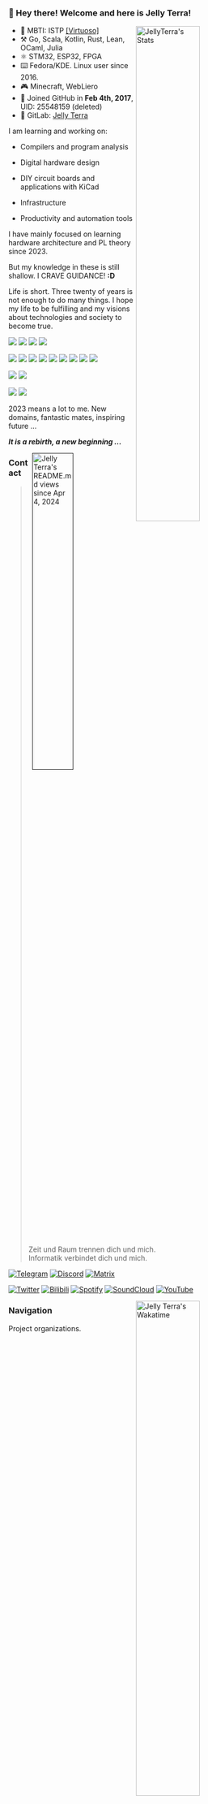 ### 👏 Hey there! Welcome and here is Jelly Terra!

<a href="https://jellyterra.com"><img align="right" width="50%" title="JellyTerra's Stats" src="https://github-readme-stats.vercel.app/api?username=jellyterra&show_icons=true&theme=radical"/></a>

-   💙 MBTI: ISTP [\[Virtuoso\]](https://www.16personalities.com/istp-personality)
-   ⚒️ Go, Scala, Kotlin, Rust, Lean, OCaml, Julia
-   ⚛ STM32, ESP32, FPGA
-   ⌨️ Fedora/KDE. Linux user since 2016.
-   🎮 Minecraft, WebLiero
-   👾 Joined GitHub in **Feb 4th, 2017**, UID: 25548159 (deleted)
-   🦊 GitLab: [Jelly Terra](https://gitlab.com/jellyterra)

I am learning and working on:

*   Compilers and program analysis

*   Digital hardware design

*   DIY circuit boards and applications with KiCad

*   Infrastructure

*   Productivity and automation tools

I have mainly focused on learning hardware architecture and PL theory since 2023.

But my knowledge in these is still shallow. I CRAVE GUIDANCE! **:D**

Life is short. Three twenty of years is not enough to do many things.
I hope my life to be fulfilling and my visions about technologies and society to become true.

![](https://img.shields.io/badge/Fedora%20Linux-51A2DA.svg?style=for-the-badge&logo=Fedora&logoColor=white)
![](https://img.shields.io/badge/KDE%20Plasma-1C94EB.svg?style=for-the-badge&logo=KDE&logoColor=white)
![](https://img.shields.io/badge/Visual%20Studio%20Code-1C94EB.svg?style=for-the-badge&logo=VisualStudioCode&logoColor=white)
![](https://img.shields.io/badge/IntelliJ%20IDEA-EA3C6B.svg?style=for-the-badge&logo=IntelliJIDEA&logoColor=white)

![](https://img.shields.io/badge/Vue-4FC08D.svg?style=for-the-badge&logo=Vuedotjs&logoColor=white)
![](https://img.shields.io/badge/TypeScript-3178C6.svg?style=for-the-badge&logo=TypeScript&logoColor=white)
![](https://img.shields.io/badge/Go-00A7D0.svg?style=for-the-badge&logo=Go&logoColor=white)
![](https://img.shields.io/badge/Kotlin-7F52FF.svg?style=for-the-badge&logo=Kotlin&logoColor=white)
![](https://img.shields.io/badge/OCaml-EC6813.svg?style=for-the-badge&logo=OCaml&logoColor=white)
![](https://img.shields.io/badge/Rust-FFC832.svg?style=for-the-badge&logo=Rust&logoColor=black)
![](https://img.shields.io/badge/C/C++-F34B7D.svg?style=for-the-badge&logo=CPlusPlus&logoColor=white)
![](https://img.shields.io/badge/Scala-D73222.svg?style=for-the-badge&logo=Scala&logoColor=white)
![](https://img.shields.io/badge/Julia-9558B2.svg?style=for-the-badge&logo=Julia&logoColor=white)

![](https://img.shields.io/badge/Cloudflare-F38020.svg?style=for-the-badge&logo=Cloudflare&logoColor=white)
![](https://img.shields.io/badge/DigitalOcean-0080FF.svg?style=for-the-badge&logo=DigitalOcean&logoColor=white)

![](https://img.shields.io/badge/STM32-03234B.svg?style=for-the-badge&logo=STMicroelectronics&logoColor=white)
![](https://img.shields.io/badge/ESP32-E7352C.svg?style=for-the-badge&logo=Espressif&logoColor=white)

2023 means a lot to me. New domains, fantastic mates, inspiring future ...

***It is a rebirth, a new beginning ...***

<a href="" target="_blank">
    <img align="right" width="40%" title="Jelly Terra's README.md views since Apr 4, 2024" src="https://count.getloli.com/get/@jellyterra?theme=moebooru/">
</a>

### Contact

> Zeit und Raum trennen dich und mich.<br/>
> Informatik verbindet dich und mich.

[![Telegram](https://img.shields.io/badge/Telegram-26A5E4.svg?style=for-the-badge&logo=Telegram&logoColor=white)](https://t.me/jellyterra)
[![Discord](https://img.shields.io/badge/Discord-5865F2.svg?style=for-the-badge&logo=Discord&logoColor=white)](https://discord.gg/BHjax2qdWn)
[![Matrix](https://img.shields.io/badge/Matrix-000000.svg?style=for-the-badge&logo=Element&logoColor=white)](https://matrix.to/#/@jellyterra:gitter.im)

[![Twitter](https://img.shields.io/badge/Twitter-1D9BF0.svg?style=for-the-badge&logo=X&logoColor=white)](https://twitter.com/jellyterra)
[![Bilibili](https://img.shields.io/badge/Bilibili-00A1D6.svg?style=for-the-badge&logo=Bilibili&logoColor=white)](https://space.bilibili.com/443340304)
[![Spotify](https://img.shields.io/badge/Spotify-1DB954.svg?style=for-the-badge&logo=Spotify&logoColor=white)](https://open.spotify.com/user/t7l8rdnzrcne9lcgnp97hlk4b)
[![SoundCloud](https://img.shields.io/badge/SoundCloud-FF3300.svg?style=for-the-badge&logo=SoundCloud&logoColor=white)](https://soundcloud.com/jellyterra)
[![YouTube](https://img.shields.io/badge/YouTube-FF0000.svg?style=for-the-badge&logo=YouTube&logoColor=white)](https://www.youtube.com/channel/UC_zuyydHhKA7AGrn4Sc1QeA)

<a href="https://wakatime.com/@jellyterra"><img align="right" width="50%" title="Jelly Terra's Wakatime" src="https://github-readme-stats.vercel.app/api/wakatime?username=jellyterra&layout=compact"/></a>

### Navigation

Project organizations.

| Name                                            | Description             |
|-------------------------------------------------|-------------------------|
| [LangVM](https://github.com/langvm)             | Compiler infrastructure |
| [JetERA](https://github.com/jetera-creative)    | Circuit board designs   |
| [Symonarch](https://github.com/symonarch)       | Hardware designs        |
| [Circuitrus](https://github.com/circuitrus)     | EDA                     |
| [Pagine](https://github.com/webpagine)          | Web generator           |
| [Holiday Paint](https://github.com/paint-board) | Public canvas           | 

### Sponsor

[![Open Collective](https://img.shields.io/badge/Open%20Collective-7FADF2.svg?style=for-the-badge&logo=OpenCollective&logoColor=white)](https://opencollective.com/jellyterra)

### Security Notices

- Mar 1, 2024: I lost the GPG keypair 8A4D52DC8F884F06, all commits signed with it are marked "Unverified".
